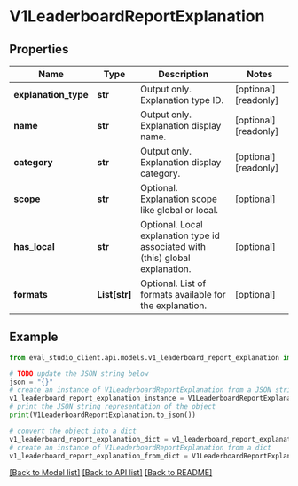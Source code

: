 # V1LeaderboardReportExplanation


## Properties

Name | Type | Description | Notes
------------ | ------------- | ------------- | -------------
**explanation_type** | **str** | Output only. Explanation type ID. | [optional] [readonly] 
**name** | **str** | Output only. Explanation display name. | [optional] [readonly] 
**category** | **str** | Output only. Explanation display category. | [optional] [readonly] 
**scope** | **str** | Optional. Explanation scope like global or local. | [optional] 
**has_local** | **str** | Optional. Local explanation type id associated with (this) global explanation. | [optional] 
**formats** | **List[str]** | Optional. List of formats available for the explanation. | [optional] 

## Example

```python
from eval_studio_client.api.models.v1_leaderboard_report_explanation import V1LeaderboardReportExplanation

# TODO update the JSON string below
json = "{}"
# create an instance of V1LeaderboardReportExplanation from a JSON string
v1_leaderboard_report_explanation_instance = V1LeaderboardReportExplanation.from_json(json)
# print the JSON string representation of the object
print(V1LeaderboardReportExplanation.to_json())

# convert the object into a dict
v1_leaderboard_report_explanation_dict = v1_leaderboard_report_explanation_instance.to_dict()
# create an instance of V1LeaderboardReportExplanation from a dict
v1_leaderboard_report_explanation_from_dict = V1LeaderboardReportExplanation.from_dict(v1_leaderboard_report_explanation_dict)
```
[[Back to Model list]](../README.md#documentation-for-models) [[Back to API list]](../README.md#documentation-for-api-endpoints) [[Back to README]](../README.md)


